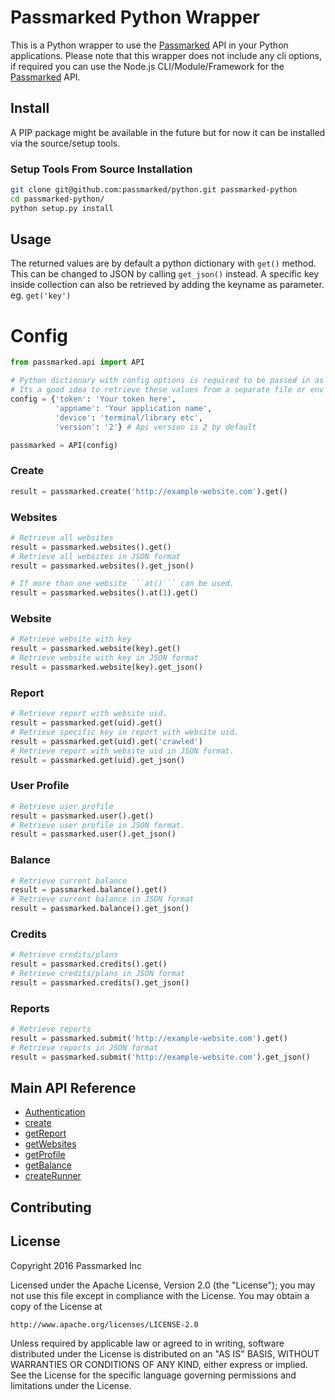 
# Passmarked Python Wrapper


This is a Python wrapper to use the [Passmarked](https://passmarked.com) API in your Python applications. Please note that this wrapper does not include any cli options, if required you can use the Node.js CLI/Module/Framework for the  [Passmarked](https://github.com/passmarked/passmarked) API.

## Install

A PIP package might be available in the future but for now it can be installed via the source/setup tools.

### Setup Tools From Source Installation
```bash
git clone git@github.com:passmarked/python.git passmarked-python
cd passmarked-python/
python setup.py install
```

## Usage
The returned values are by default a python dictionary with ```get()``` method.
This can be changed to JSON by calling ```get_json()``` instead. A specific key
inside collection can also be retrieved by adding the keyname as parameter. eg. ```get('key')```

# Config
```python
from passmarked.api import API

# Python dictionary with config options is required to be passed in as main constructor parameter.
# Its a good idea to retrieve these values from a separate file or env variables.
config = {'token': 'Your token here',
          'appname': 'Your application name',
          'device': 'terminal/library etc',
          'version': '2'} # Api version is 2 by default

passmarked = API(config)
```

### Create
```python
result = passmarked.create('http://example-website.com').get()
```

### Websites
```python
# Retrieve all websites
result = passmarked.websites().get()
# Retrieve all websites in JSON format
result = passmarked.websites().get_json()

# If more than one website ```at()``` can be used.
result = passmarked.websites().at(1).get()
```

### Website
```python
# Retrieve website with key
result = passmarked.website(key).get()
# Retrieve website with key in JSON format
result = passmarked.website(key).get_json()
```

### Report
```python
# Retrieve report with website uid.
result = passmarked.get(uid).get()
# Retrieve specific key in report with website uid.
result = passmarked.get(uid).get('crawled')
# Retrieve report with website uid in JSON format.
result = passmarked.get(uid).get_json()
```

### User Profile
```python
# Retrieve user profile
result = passmarked.user().get()
# Retrieve user profile in JSON format.
result = passmarked.user().get_json()
```

### Balance
```python
# Retrieve current balance
result = passmarked.balance().get()
# Retrieve current balance in JSON format
result = passmarked.balance().get_json()
```

### Credits
```python
# Retrieve credits/plans
result = passmarked.credits().get()
# Retrieve credits/plans in JSON format
result = passmarked.credits().get_json()
```

### Reports
```python
# Retrieve reports
result = passmarked.submit('http://example-website.com').get()
# Retrieve reports in JSON format
result = passmarked.submit('http://example-website.com').get_json()
```


## Main API Reference

* [Authentication](https://github.com/passmarked/passmarked/wiki/authentication)
* [create](https://github.com/passmarked/passmarked/wiki/create)
* [getReport](https://github.com/passmarked/passmarked/wiki/report)
* [getWebsites](https://github.com/passmarked/passmarked/wiki/websites)
* [getProfile](https://github.com/passmarked/passmarked/wiki/profile)
* [getBalance](https://github.com/passmarked/passmarked/wiki/balance)
* [createRunner](https://github.com/passmarked/passmarked/wiki/runner)
## Contributing

## License

Copyright 2016 Passmarked Inc

Licensed under the Apache License, Version 2.0 (the "License");
you may not use this file except in compliance with the License.
You may obtain a copy of the License at

    http://www.apache.org/licenses/LICENSE-2.0

Unless required by applicable law or agreed to in writing, software
distributed under the License is distributed on an "AS IS" BASIS,
WITHOUT WARRANTIES OR CONDITIONS OF ANY KIND, either express or implied.
See the License for the specific language governing permissions and
limitations under the License.
